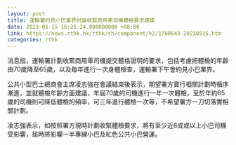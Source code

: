 ```yaml
---
layout: post
title: 運輸署約見小巴業界討論收緊商用車司機體格要求建議
date: 2023-05-15 16:25:24.000000000 +08:00
link: https://news.rthk.hk/rthk/ch/component/k2/1700643-20230515.htm
categories: rthk
---
```


消息指，運輸署計劃收緊商用車司機提交體格證明的要求，包括考慮把體檢的年齡由70歲降至65歲，以及每年進行一次身體檢查，運輸署下午會約見小巴業界。

公共小型巴士總商會主席凌志強在會議結束後表示，期望署方實行相關計劃時循序漸進，並就體檢年齡方面建議，年屆70歲的司機進行一年一次體檢，至於年約65歲的司機則可降低體檢的頻率，可三年進行體檢一次等，不希望署方一刀切落實相關計劃。

凌志強表示，如按照署方現時計劃收緊體檢要求，將有至少近8成或以上小巴司機受影響，屆時將影響一半專線小巴及紅色公共小巴營運。
